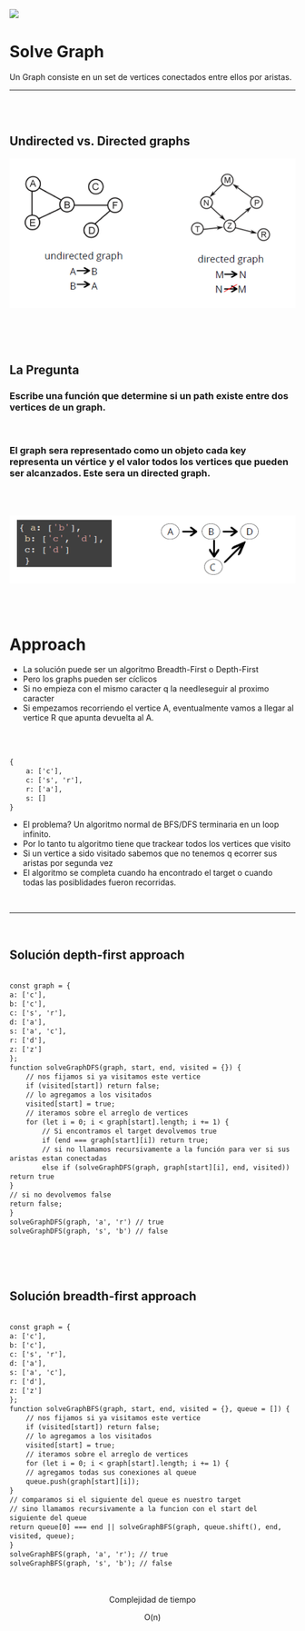 


<p >
        <img src='https://static.wixstatic.com/media/85087f_0d84cbeaeb824fca8f7ff18d7c9eaafd~mv2.png/v1/fill/w_160,h_30,al_c,q_85,usm_0.66_1.00_0.01/Logo_completo_Color_1PNG.webp' </img>
</p>


<h1 >Solve Graph</h1>

<div>
<p >Un Graph consiste en un set de vertices conectados entre ellos por aristas.</p>
<hr>
<br/>
<br/>
<h2 >Undirected vs. Directed graphs</h2>
<p >
<img  src='../../images/graph.png' </img>
</p>
<br/>
<br/>
<br/>
<h2 >La Pregunta</h2>
<h3  >Escribe una función que determine si un path existe entre dos vertices de un graph.</h3>
<br/>
<h3 >El graph sera representado como un objeto cada key representa un vértice y el valor todos los vertices que pueden ser alcanzados. Este sera un directed graph.</h3>
<br/>
<br/>
<p >
<img  src='../../images/graph 2.png' </img>
</p>
</div>

<br/>
<br/>
<h1>Approach</h1>

- La solución puede ser un algoritmo Breadth-First o Depth-First
- Pero los graphs pueden ser cíclicos
- Si no empieza con el mismo caracter q la needleseguir al proximo caracter
- Si empezamos recorriendo el vertice A, eventualmente vamos a llegar al vertice R que apunta devuelta al A.

<br/>
<pre><code>
{ 
    a: ['c'],
    c: ['s', 'r'],
    r: ['a'],
    s: []
}
</code></pre>

- El problema? Un algoritmo normal de BFS/DFS terminaria en un loop infinito.
- Por lo tanto tu algoritmo tiene que trackear todos los vertices que visito
- Si un vertice a sido visitado sabemos que no tenemos q ecorrer sus aristas por segunda vez
- El algoritmo se completa cuando ha encontrado el target o cuando todas las posiblidades fueron recorridas.
<br/>
<hr>
<br/>
<h2>Solución depth-first approach</h2>
<pre><code>
const graph = {
a: ['c'],
b: ['c'],
c: ['s', 'r'],
d: ['a'],
s: ['a', 'c'],
r: ['d'],
z: ['z']
};
function solveGraphDFS(graph, start, end, visited = {}) {
    // nos fijamos si ya visitamos este vertice
    if (visited[start]) return false;
    // lo agregamos a los visitados
    visited[start] = true;
    // iteramos sobre el arreglo de vertices
    for (let i = 0; i < graph[start].length; i += 1) {
        // Si encontramos el target devolvemos true
        if (end === graph[start][i]) return true;
        // si no llamamos recursivamente a la función para ver si sus aristas estan conectadas
        else if (solveGraphDFS(graph, graph[start][i], end, visited)) return true
}
// si no devolvemos false
return false;
}
solveGraphDFS(graph, 'a', 'r') // true
solveGraphDFS(graph, 's', 'b') // false
</code></pre>
<br/>
<br/>
<br/>
<h2>Solución breadth-first approach</h2>
<pre><code>
const graph = {
a: ['c'],
b: ['c'],
c: ['s', 'r'],
d: ['a'],
s: ['a', 'c'],
r: ['d'],
z: ['z']
};
function solveGraphBFS(graph, start, end, visited = {}, queue = []) {
    // nos fijamos si ya visitamos este vertice
    if (visited[start]) return false;
    // lo agregamos a los visitados
    visited[start] = true;
    // iteramos sobre el arreglo de vertices
    for (let i = 0; i < graph[start].length; i += 1) {
    // agregamos todas sus conexiones al queue
    queue.push(graph[start][i]);
}
// comparamos si el siguiente del queue es nuestro target
// sino llamamos recursivamente a la funcion con el start del siguiente del queue
return queue[0] === end || solveGraphBFS(graph, queue.shift(), end, visited, queue);
}
solveGraphBFS(graph, 'a', 'r'); // true
solveGraphBFS(graph, 's', 'b'); // false
</code></pre>
<br/>
<br/>
 <div align="center">
        Complejidad de tiempo
            <p>O(n)</p>
    </div>